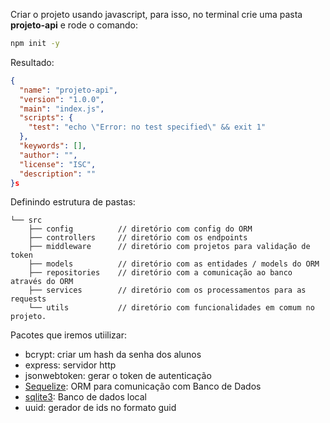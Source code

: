 Criar o projeto usando javascript, para isso, no terminal crie uma pasta <b>projeto-api</b> e rode o comando:

```bash
npm init -y
```

Resultado:

```json
{
  "name": "projeto-api",
  "version": "1.0.0",
  "main": "index.js",
  "scripts": {
    "test": "echo \"Error: no test specified\" && exit 1"
  },
  "keywords": [],
  "author": "",
  "license": "ISC",
  "description": ""
}s
```

Definindo estrutura de pastas:

```
└── src
    ├── config          // diretório com config do ORM
    ├── controllers     // diretório com os endpoints
    ├── middleware      // diretório com projetos para validação de token
    ├── models          // diretório com as entidades / models do ORM
    ├── repositories    // diretório com a comunicação ao banco através do ORM
    ├── services        // diretório com os processamentos para as requests
    └── utils           // diretório com funcionalidades em comum no projeto.
```

Pacotes que iremos utiilizar:
- bcrypt: criar um hash da senha dos alunos
- express: servidor http
- jsonwebtoken: gerar o token de autenticação
- [Sequelize](https://sequelize.org/docs/v6/getting-started/): ORM para comunicação com Banco de Dados
- [sqlite3](https://www.sqlite.org/): Banco de dados local
- uuid: gerador de ids no formato guid

